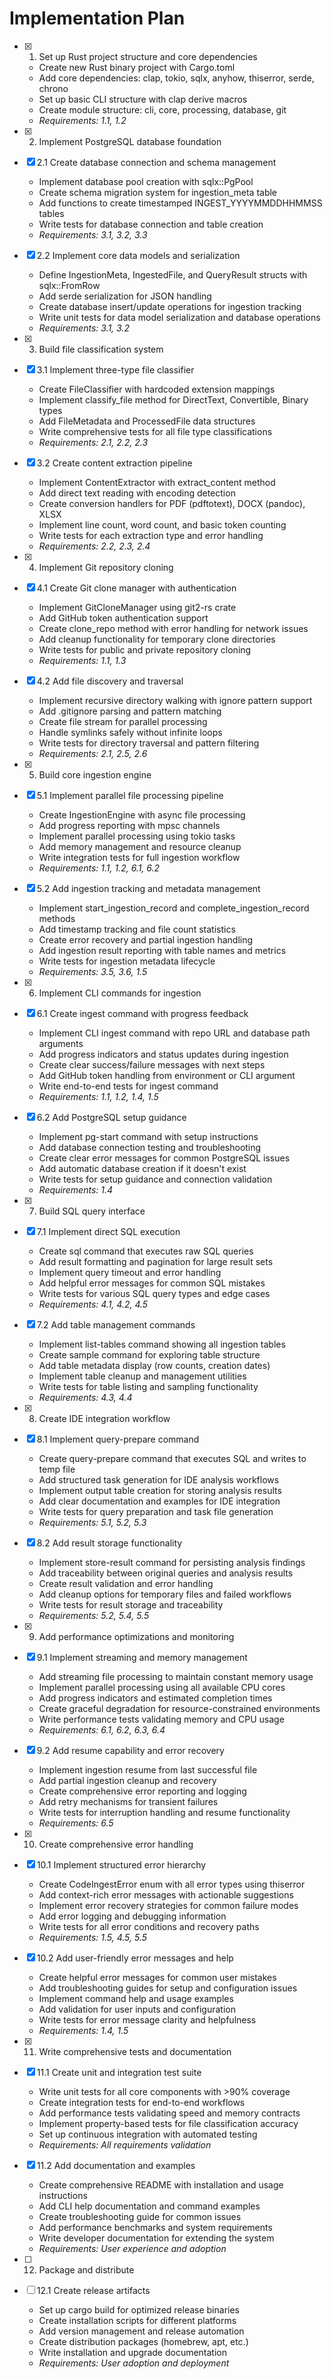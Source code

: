 # Implementation Plan

- [x] 1. Set up Rust project structure and core dependencies
  - Create new Rust binary project with Cargo.toml
  - Add core dependencies: clap, tokio, sqlx, anyhow, thiserror, serde, chrono
  - Set up basic CLI structure with clap derive macros
  - Create module structure: cli, core, processing, database, git
  - _Requirements: 1.1, 1.2_

- [x] 2. Implement PostgreSQL database foundation
- [x] 2.1 Create database connection and schema management
  - Implement database pool creation with sqlx::PgPool
  - Create schema migration system for ingestion_meta table
  - Add functions to create timestamped INGEST_YYYYMMDDHHMMSS tables
  - Write tests for database connection and table creation
  - _Requirements: 3.1, 3.2, 3.3_

- [x] 2.2 Implement core data models and serialization
  - Define IngestionMeta, IngestedFile, and QueryResult structs with sqlx::FromRow
  - Add serde serialization for JSON handling
  - Create database insert/update operations for ingestion tracking
  - Write unit tests for data model serialization and database operations
  - _Requirements: 3.1, 3.2_

- [x] 3. Build file classification system
- [x] 3.1 Implement three-type file classifier
  - Create FileClassifier with hardcoded extension mappings
  - Implement classify_file method for DirectText, Convertible, Binary types
  - Add FileMetadata and ProcessedFile data structures
  - Write comprehensive tests for all file type classifications
  - _Requirements: 2.1, 2.2, 2.3_

- [x] 3.2 Create content extraction pipeline
  - Implement ContentExtractor with extract_content method
  - Add direct text reading with encoding detection
  - Create conversion handlers for PDF (pdftotext), DOCX (pandoc), XLSX
  - Implement line count, word count, and basic token counting
  - Write tests for each extraction type and error handling
  - _Requirements: 2.2, 2.3, 2.4_

- [x] 4. Implement Git repository cloning
- [x] 4.1 Create Git clone manager with authentication
  - Implement GitCloneManager using git2-rs crate
  - Add GitHub token authentication support
  - Create clone_repo method with error handling for network issues
  - Add cleanup functionality for temporary clone directories
  - Write tests for public and private repository cloning
  - _Requirements: 1.1, 1.3_

- [x] 4.2 Add file discovery and traversal
  - Implement recursive directory walking with ignore pattern support
  - Add .gitignore parsing and pattern matching
  - Create file stream for parallel processing
  - Handle symlinks safely without infinite loops
  - Write tests for directory traversal and pattern filtering
  - _Requirements: 2.1, 2.5, 2.6_

- [x] 5. Build core ingestion engine
- [x] 5.1 Implement parallel file processing pipeline
  - Create IngestionEngine with async file processing
  - Add progress reporting with mpsc channels
  - Implement parallel processing using tokio tasks
  - Add memory management and resource cleanup
  - Write integration tests for full ingestion workflow
  - _Requirements: 1.1, 1.2, 6.1, 6.2_

- [x] 5.2 Add ingestion tracking and metadata management
  - Implement start_ingestion_record and complete_ingestion_record methods
  - Add timestamp tracking and file count statistics
  - Create error recovery and partial ingestion handling
  - Add ingestion result reporting with table names and metrics
  - Write tests for ingestion metadata lifecycle
  - _Requirements: 3.5, 3.6, 1.5_

- [x] 6. Implement CLI commands for ingestion
- [x] 6.1 Create ingest command with progress feedback
  - Implement CLI ingest command with repo URL and database path arguments
  - Add progress indicators and status updates during ingestion
  - Create clear success/failure messages with next steps
  - Add GitHub token handling from environment or CLI argument
  - Write end-to-end tests for ingest command
  - _Requirements: 1.1, 1.2, 1.4, 1.5_

- [x] 6.2 Add PostgreSQL setup guidance
  - Implement pg-start command with setup instructions
  - Add database connection testing and troubleshooting
  - Create clear error messages for common PostgreSQL issues
  - Add automatic database creation if it doesn't exist
  - Write tests for setup guidance and connection validation
  - _Requirements: 1.4_

- [x] 7. Build SQL query interface
- [x] 7.1 Implement direct SQL execution
  - Create sql command that executes raw SQL queries
  - Add result formatting and pagination for large result sets
  - Implement query timeout and error handling
  - Add helpful error messages for common SQL mistakes
  - Write tests for various SQL query types and edge cases
  - _Requirements: 4.1, 4.2, 4.5_

- [x] 7.2 Add table management commands
  - Implement list-tables command showing all ingestion tables
  - Create sample command for exploring table structure
  - Add table metadata display (row counts, creation dates)
  - Implement table cleanup and management utilities
  - Write tests for table listing and sampling functionality
  - _Requirements: 4.3, 4.4_

- [x] 8. Create IDE integration workflow
- [x] 8.1 Implement query-prepare command
  - Create query-prepare command that executes SQL and writes to temp file
  - Add structured task generation for IDE analysis workflows
  - Implement output table creation for storing analysis results
  - Add clear documentation and examples for IDE integration
  - Write tests for query preparation and task file generation
  - _Requirements: 5.1, 5.2, 5.3_

- [x] 8.2 Add result storage functionality
  - Implement store-result command for persisting analysis findings
  - Add traceability between original queries and analysis results
  - Create result validation and error handling
  - Add cleanup options for temporary files and failed workflows
  - Write tests for result storage and traceability
  - _Requirements: 5.2, 5.4, 5.5_

- [x] 9. Add performance optimizations and monitoring
- [x] 9.1 Implement streaming and memory management
  - Add streaming file processing to maintain constant memory usage
  - Implement parallel processing using all available CPU cores
  - Add progress indicators and estimated completion times
  - Create graceful degradation for resource-constrained environments
  - Write performance tests validating memory and CPU usage
  - _Requirements: 6.1, 6.2, 6.3, 6.4_

- [x] 9.2 Add resume capability and error recovery
  - Implement ingestion resume from last successful file
  - Add partial ingestion cleanup and recovery
  - Create comprehensive error reporting and logging
  - Add retry mechanisms for transient failures
  - Write tests for interruption handling and resume functionality
  - _Requirements: 6.5_

- [x] 10. Create comprehensive error handling
- [x] 10.1 Implement structured error hierarchy
  - Create CodeIngestError enum with all error types using thiserror
  - Add context-rich error messages with actionable suggestions
  - Implement error recovery strategies for common failure modes
  - Add error logging and debugging information
  - Write tests for all error conditions and recovery paths
  - _Requirements: 1.5, 4.5, 5.5_

- [x] 10.2 Add user-friendly error messages and help
  - Create helpful error messages for common user mistakes
  - Add troubleshooting guides for setup and configuration issues
  - Implement command help and usage examples
  - Add validation for user inputs and configuration
  - Write tests for error message clarity and helpfulness
  - _Requirements: 1.4, 1.5_

- [x] 11. Write comprehensive tests and documentation
- [x] 11.1 Create unit and integration test suite
  - Write unit tests for all core components with >90% coverage
  - Create integration tests for end-to-end workflows
  - Add performance tests validating speed and memory contracts
  - Implement property-based tests for file classification accuracy
  - Set up continuous integration with automated testing
  - _Requirements: All requirements validation_

- [x] 11.2 Add documentation and examples
  - Create comprehensive README with installation and usage instructions
  - Add CLI help documentation and command examples
  - Create troubleshooting guide for common issues
  - Add performance benchmarks and system requirements
  - Write developer documentation for extending the system
  - _Requirements: User experience and adoption_

- [ ] 12. Package and distribute
- [ ] 12.1 Create release artifacts
  - Set up cargo build for optimized release binaries
  - Create installation scripts for different platforms
  - Add version management and release automation
  - Create distribution packages (homebrew, apt, etc.)
  - Write installation and upgrade documentation
  - _Requirements: User adoption and deployment_